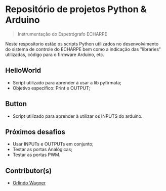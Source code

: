 

# Repositório de projetos Python & Arduino
> Instrumentação do Espetrógrafo ECHARPE

Neste respositorio estão os scripts Python utilizados no desenvolvimento do sistema de controle do ECHARPE bem como a indicação das "libraries" utilizadas, código para o firmware Arduino, etc.

## HelloWorld

- Script utilizado para aprender à usar a lib pyfirmata;
- Objetivo específico: Print e OUTPUT;


## Button

- Script utilizado para aprender à utilizar os INPUTS do arduino.

## Próximos desafios

- Usar INPUTs e OUTPUTs em conjunto;
- Testar as portas Analógicas;
- Testar as portas PWM.

## Contributor(s)

- [Orlindo Wagner](https://github.com/orlindowagner)
 

